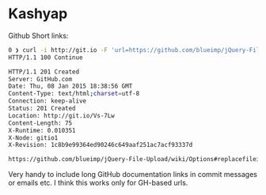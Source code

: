 Kashyap
=======

Github Short links:

```sh
0 ❯ curl -i http://git.io -F 'url=https://github.com/blueimp/jQuery-File-Upload/wiki/Options#replacefileinput       quote> '
HTTP/1.1 100 Continue

HTTP/1.1 201 Created
Server: GitHub.com
Date: Thu, 08 Jan 2015 18:38:56 GMT
Content-Type: text/html;charset=utf-8
Connection: keep-alive
Status: 201 Created
Location: http://git.io/Vs-7Lw
Content-Length: 75
X-Runtime: 0.010351
X-Node: gitio1
X-Revision: 1c8b9e99364ed90246c649aaf251ac7acf93337d

https://github.com/blueimp/jQuery-File-Upload/wiki/Options#replacefileinput%
```

Very handy to include long GitHub documentation links in commit messages
or emails etc. I think this works only for GH-based urls.
